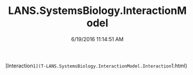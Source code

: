﻿---
title: LANS.SystemsBiology.InteractionModel
date: 6/19/2016 11:14:51 AM
---

[Interaction`1](T-LANS.SystemsBiology.InteractionModel.Interaction`1.html)
